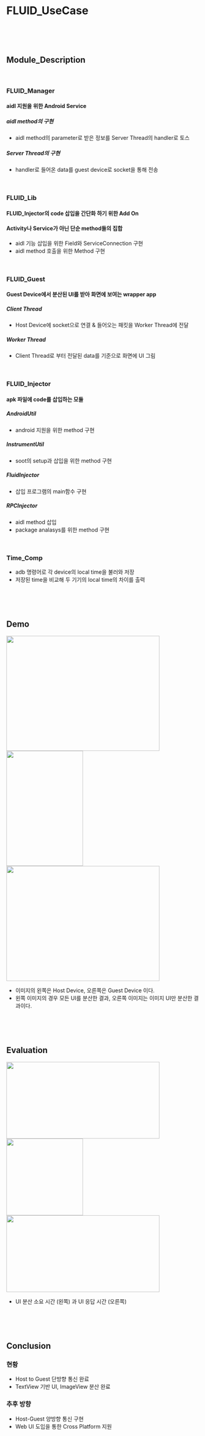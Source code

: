 # FLUID_UseCase
</br>
</br>
</br>

## Module_Description
</br>

### FLUID_Manager
#### aidl 지원을 위한 Android Service
##### aidl method의 구현
* aidl method의 parameter로 받은 정보를 Server Thread의 handler로 토스
##### Server Thread의 구현
* handler로 들어온 data를 guest device로 socket을 통해 전송

</br>

### FLUID_Lib
#### FLUID_Injector의 code 삽입을 간단화 하기 위한 Add On
#### Activity나 Service가 아닌 단순 method들의 집합
* aidl 기능 삽입을 위한 Field와 ServiceConnection 구현
* aidl method 호출을 위한 Method 구현

</br>

### FLUID_Guest
#### Guest Device에서 분산된 UI를 받아 화면에 보여는 wrapper app
##### Client Thread
* Host Device에 socket으로 연결 & 들어오는 패킷을 Worker Thread에 전달
##### Worker Thread
* Client Thread로 부터 전달된 data를 기준으로 화면에 UI 그림

</br>

### FLUID_Injector
#### apk 파일에 code를 삽입하는 모듈
##### AndroidUtil
* android 지원을 위한 method 구현
##### InstrumentUtil
* soot의 setup과 삽입을 위한 method 구현
##### FluidInjector
* 삽입 프로그램의 main함수 구현
##### RPCInjector
* aidl method 삽입
* package analasys를 위한 method 구현

</br>

### Time_Comp
* adb 명령어로 각 device의 local time을 불러와 저장
* 저장된 time을 비교해 두 기기의 local time의 차이를 출력
</br>
</br>
</br>

## Demo

<img src="https://user-images.githubusercontent.com/17938197/167871370-87368ff7-57ba-454c-a9b3-b13aa7c4b703.png" width="400" height="300"/> <img src="https://user-images.githubusercontent.com/17938197/167872506-9eac2ef4-1118-4190-b235-9b80c1c48240.png" width="200" height="300"/> <img src="https://user-images.githubusercontent.com/17938197/167871485-77d6f0cc-0f39-45b7-b5d9-d6dd7ffd6571.png" width="400" height="300"/>

* 이미지의 왼쪽은 Host Device, 오른쪽은 Guest Device 이다.
* 왼쪽 이미지의 경우 모든 UI를 분산한 결과, 오른쪽 이미지는 이미지 UI만 분산한 결과이다.
</br>
</br>
</br>

## Evaluation
<img src="https://user-images.githubusercontent.com/17938197/167874526-11ea72f5-cc31-47c5-88f3-eece5e14c01b.PNG" width="400" height="200"/> <img src="https://user-images.githubusercontent.com/17938197/167872506-9eac2ef4-1118-4190-b235-9b80c1c48240.png" width="200" height="200"/> <img src="https://user-images.githubusercontent.com/17938197/167874530-cf3d0352-f6ad-42fa-bbe4-551520f77955.PNG" width="400" height="200"/> 
* UI 분산 소요 시간 (왼쪽) 과 UI 응답 시간 (오른쪽)
</br>
</br>
</br>

## Conclusion
### 현황
* Host to Guest 단방향 통신 완료
* TextView 기반 UI, ImageView 분산 완료


### 추후 방향
* Host-Guest 양방향 통신 구현
* Web UI 도입을 통한 Cross Platform 지원
